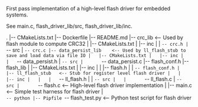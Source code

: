 First pass implementation of a high-level flash driver for embedded systems.

See main.c, flash_driver_lib/src, flash_driver_lib/inc.

.
|-- CMakeLists.txt
|-- Dockerfile
|-- README.md
|-- crc_lib             <-- Used by flash module to compute CRC32 
|   |-- CMakeLists.txt
|   |-- inc
|   |   `-- crc.h
|   `-- src
|       `-- crc.c
|-- data_persist_lib    <-- Used by ll_flash_stub to save and load data via file IO
|   |-- CMakeLists.txt
|   |-- inc
|   |   `-- data_persist.h
|   `-- src
|       `-- data_persist.c
|-- flash_conf.h
|-- flash_lib
|   |-- CMakeLists.txt
|   |-- inc
|   |   |-- flash.h
|   |   `-- flash_conf.h
|   |-- ll_flash_stub   <-- Stub for register level flash driver
|   |   |-- inc
|   |   |   `-- ll_flash.h
|   |   `-- src
|   |       `-- ll_flash.c
|   `-- src
|       `-- flash.c     <-- High-level flash driver implementation
|
|-- main.c              <-- Simple test harness for flash driver
|  
`-- python
    |-- Pipfile
    `-- flash_test.py   <-- Python test script for flash driver